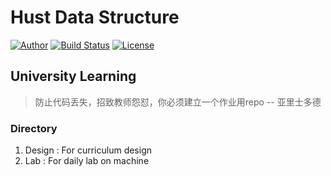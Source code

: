 # Hust Data Structure

[![Author](https://img.shields.io/badge/author-sabertazimi-lightgrey.svg)](https://github.com/sabertazimi)
[![Build Status](https://travis-ci.org/sabertazimi/HustDataStructure.svg?branch=master)](https://travis-ci.org/sabertazimi/HustDataStructure)
[![License](https://img.shields.io/badge/license-MIT-blue.svg)](https://raw.githubusercontent.com/sabertazimi/DataStructureLab/master/LICENSE)

## University Learning

> 防止代码丢失，招致教师怨怼，你必须建立一个作业用repo -- 亚里士多德

### Directory

1.  Design : For curriculum design
2.  Lab : For daily lab on machine
